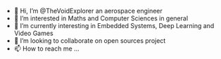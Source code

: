- 👋 Hi, I’m @TheVoidExplorer an aerospace engineer
- 👀 I’m interested in Maths and Computer Sciences in general
- 🌱 I’m currently interesting in Embedded Systems, Deep Learning and Video Games
- 💞️ I’m looking to collaborate on open sources project
- 📫 How to reach me ...


